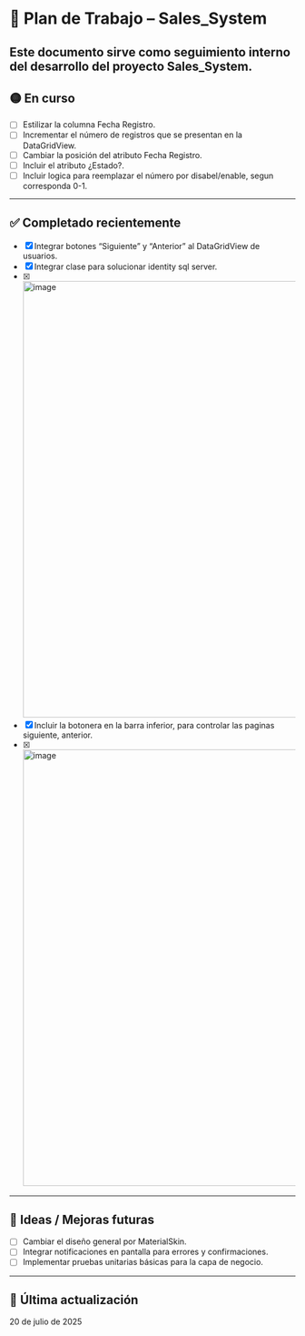 # 📘 Plan de Trabajo – Sales_System

Este documento sirve como seguimiento interno del desarrollo del proyecto Sales_System.
---

## 🟡 En curso
- [ ] Estilizar la columna Fecha Registro.
- [ ] Incrementar el número de registros que se presentan en la DataGridView.
- [ ] Cambiar la posición del atributo Fecha Registro.
- [ ] Incluir el atributo ¿Estado?.
- [ ] Incluir logica para reemplazar el número por disabel/enable, segun corresponda 0-1.

---

## ✅ Completado recientemente
- [x] Integrar botones “Siguiente” y “Anterior” al DataGridView de usuarios.
- [x] Integrar clase para solucionar identity sql server.
- [x] <img width="1360" height="768" alt="image" src="https://github.com/user-attachments/assets/a66573c4-fbb0-4a2c-8428-b8408c7382ea" />
- [x] Incluir la botonera en la barra inferior, para controlar las paginas siguiente, anterior.
- [x] <img width="1360" height="768" alt="image" src="https://github.com/user-attachments/assets/b38e88d5-558a-4c6f-a61b-8a8428c5eb5b" />

---

## 🧠 Ideas / Mejoras futuras
- [ ] Cambiar el diseño general por MaterialSkin.
- [ ] Integrar notificaciones en pantalla para errores y confirmaciones.
- [ ] Implementar pruebas unitarias básicas para la capa de negocio.
---

## 🔄 Última actualización
20 de julio de 2025
